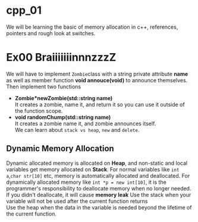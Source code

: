 # cpp_01
We will be learning the basic of memory allocation in c++, references, pointers and rough look at switches.

# Ex00 BraiiiiiiinnnzzzZ
We will have to implement ```Zombie```class with a string private attribute **name** as well as member function **void annouce(void)** to announce themselves.<br>
Then implement two functions 
+ **Zombie*newZombie(std::string name)** <br>
  It creates a zombie, name it, and return it so you can use it outside of the function scope.
+ **void randomChump(std::string name)** <br>
  It creates a zombie name it, and zombie announces itself.<br>
We can learn about ```stack vs heap```, ```new``` and ```delete```. <br>

## Dynamic Memory Allocation
Dynamic allocated memory is allocated on **Heap**, and non-static and local variables get memory allocated on **Stack**. For normal variables like ```int a```,```char str[10]``` etc, memory is automatically allocated and deallocated. For dynamically allocated memory like ```int *p = new int[10]```, it is the programmer's responsibility to deallocate memory when no longer needed. If you didn't deallocate, it will cause **memory leak**
Use the stack when your variable will not be used after the current function returns <br>
Use the heap when the data in the variable is needed beyond the lifetime of the current function.
